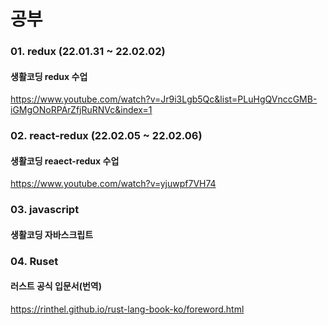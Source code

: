 공부
==============
### 01. redux (22.01.31 ~ 22.02.02)
#### 생활코딩 redux 수업
https://www.youtube.com/watch?v=Jr9i3Lgb5Qc&list=PLuHgQVnccGMB-iGMgONoRPArZfjRuRNVc&index=1

### 02. react-redux (22.02.05 ~ 22.02.06)
#### 생활코딩 reaect-redux 수업
https://www.youtube.com/watch?v=yjuwpf7VH74

### 03. javascript 
#### 생활코딩 자바스크립트

### 04. Ruset
#### 러스트 공식 입문서(번역)
https://rinthel.github.io/rust-lang-book-ko/foreword.html
